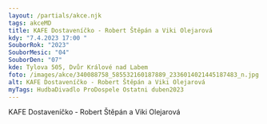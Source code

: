 ```yaml
---
layout: /partials/akce.njk
tags: akceMD
title: KAFE Dostaveníčko - Robert Štěpán a Viki Olejarová
kdy: "7.4.2023 17:00 "
SouborRok: "2023"
SouborMesic: "04"
SouborDen: "07"
kde: Tylova 505, Dvůr Králové nad Labem
foto: /images/akce/340088758_585532160187889_2336014021445187483_n.jpg
alt: KAFE Dostaveníčko - Robert Štěpán a Viki Olejarová
myTags: HudbaDivadlo ProDospele Ostatni duben2023
---
```

KAFE Dostaveníčko - Robert Štěpán a Viki Olejarová